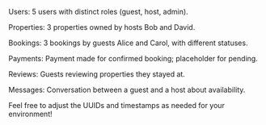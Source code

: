 Users: 5 users with distinct roles (guest, host, admin).

Properties: 3 properties owned by hosts Bob and David.

Bookings: 3 bookings by guests Alice and Carol, with different statuses.

Payments: Payment made for confirmed booking; placeholder for pending.

Reviews: Guests reviewing properties they stayed at.

Messages: Conversation between a guest and a host about availability.

Feel free to adjust the UUIDs and timestamps as needed for your environment!
